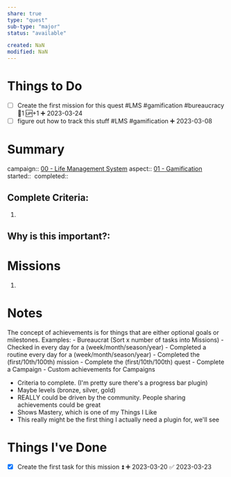 ```yaml
---
share: true
type: "quest"
sub-type: "major"
status: "available"

created: NaN 
modified: NaN
---
```


# Things to Do
- [ ] Create the first mission for this quest #LMS #gamification #bureaucracy 🥄1 🆙+1 ➕ 2023-03-24
- [ ] figure out how to track this stuff #LMS #gamification ➕ 2023-03-08 
# Summary
campaign:: [00 - Life Management System](../00%20-%20Life%20Management%20System.md)
aspect:: [01 - Gamification](./01%20-%20Gamification.md)
started::  
completed::


## Complete Criteria:
1. 

## Why is this important?:

# Missions
1.



# Notes
The concept of achievements is for things that are either optional goals or milestones.
Examples:
	- Bureaucrat (Sort x number of tasks into Missions)
	- Checked in every day for a (week/month/season/year)
	- Completed a routine every day for a (week/month/season/year)
	- Completed the (first/10th/100th) mission
	- Complete the (first/10th/100th) quest
	- Complete a Campaign
	- Custom achievements for Campaigns
- Criteria to complete. (I'm pretty sure there's a progress bar plugin)
- Maybe levels (bronze, silver, gold)
- REALLY could be driven by the community. People sharing achievements could be great
- Shows Mastery, which is one of my Things I Like
- This really might be the first thing I actually need a plugin for, we'll see
# Things I've Done
- [x] Create the first task for this mission ⏫ ➕ 2023-03-20 ✅ 2023-03-23
